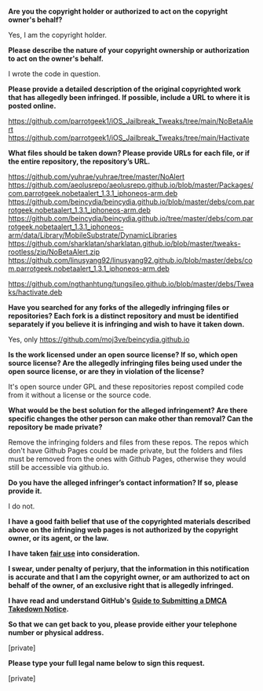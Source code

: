**Are you the copyright holder or authorized to act on the copyright owner's behalf?**

Yes, I am the copyright holder.

**Please describe the nature of your copyright ownership or authorization to act on the owner's behalf.**

I wrote the code in question.

**Please provide a detailed description of the original copyrighted work that has allegedly been infringed. If possible, include a URL to where it is posted online.**

https://github.com/parrotgeek1/iOS_Jailbreak_Tweaks/tree/main/NoBetaAlert  
https://github.com/parrotgeek1/iOS_Jailbreak_Tweaks/tree/main/Hactivate

**What files should be taken down? Please provide URLs for each file, or if the entire repository, the repository’s URL.**

https://github.com/yuhrae/yuhrae/tree/master/NoAlert  
https://github.com/aeolusrepo/aeolusrepo.github.io/blob/master/Packages/com.parrotgeek.nobetaalert_1.3.1_iphoneos-arm.deb  
https://github.com/beincydia/beincydia.github.io/blob/master/debs/com.parrotgeek.nobetaalert_1.3.1_iphoneos-arm.deb  
https://github.com/beincydia/beincydia.github.io/tree/master/debs/com.parrotgeek.nobetaalert_1.3.1_iphoneos-arm/data/Library/MobileSubstrate/DynamicLibraries  
https://github.com/sharklatan/sharklatan.github.io/blob/master/tweaks-rootless/zip/NoBetaAlert.zip  
https://github.com/linusyang92/linusyang92.github.io/blob/master/debs/com.parrotgeek.nobetaalert_1.3.1_iphoneos-arm.deb

https://github.com/ngthanhtung/tungsileo.github.io/blob/master/debs/Tweaks/hactivate.deb

**Have you searched for any forks of the allegedly infringing files or repositories? Each fork is a distinct repository and must be identified separately if you believe it is infringing and wish to have it taken down.**

Yes, only https://github.com/moj3ve/beincydia.github.io

**Is the work licensed under an open source license? If so, which open source license? Are the allegedly infringing files being used under the open source license, or are they in violation of the license?**

It's open source under GPL and these repositories repost compiled code from it without a license or the source code.

**What would be the best solution for the alleged infringement? Are there specific changes the other person can make other than removal? Can the repository be made private?**

Remove the infringing folders and files from these repos. The repos which don't have Github Pages could be made private, but the folders and files must be removed from the ones with Github Pages, otherwise they would still be accessible via github.io.

**Do you have the alleged infringer’s contact information? If so, please provide it.**

I do not.

**I have a good faith belief that use of the copyrighted materials described above on the infringing web pages is not authorized by the copyright owner, or its agent, or the law.**

**I have taken <a href="https://www.lumendatabase.org/topics/22">fair use</a> into consideration.**

**I swear, under penalty of perjury, that the information in this notification is accurate and that I am the copyright owner, or am authorized to act on behalf of the owner, of an exclusive right that is allegedly infringed.**

**I have read and understand GitHub's <a href="https://docs.github.com/articles/guide-to-submitting-a-dmca-takedown-notice/">Guide to Submitting a DMCA Takedown Notice</a>.**

**So that we can get back to you, please provide either your telephone number or physical address.**

[private]

**Please type your full legal name below to sign this request.**

[private]
